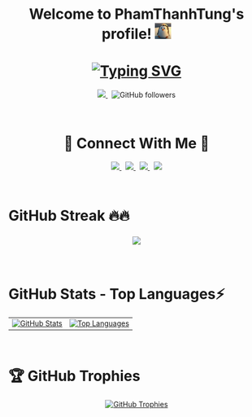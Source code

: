 <h1 align="center">
  Welcome to PhamThanhTung's profile!
  <img src="https://raw.githubusercontent.com/phamthanhtung35NB/phamthanhtung35NB/refs/heads/main/images/hello.webp" width="32">
</h1>
<h1 align="center">
  <a href="https://git.io/typing-svg"><img src="https://readme-typing-svg.herokuapp.com?font=Fira+Code&weight=500&duration=1500&pause=500&center=true&vCenter=true&multiline=true&width=435&height=120&lines=%F0%9F%91%8B+Hello+%F0%9F%91%8B;My+name+is+Ph%E1%BA%A1m+Thanh+T%C3%B9ng;I+am+21+years+old;I'm+studying+at+UET+-+VNU" alt="Typing SVG" /></a>
</h1>

<p align="center">
  <a href="https://github.com/phamthanhtung35nb">
    <img src="https://komarev.com/ghpvc/?username=phamthanhtung35nb&color=green&style=flat-square&label=PROFILE+VIEWS" height="30">
  </a>
  &nbsp;
  <img alt="GitHub followers" src="https://img.shields.io/github/followers/phamthanhtung35nb" height="30">
</p>

<br/>

<h1 align="center">
👀 Connect With Me 👀
</h1>

<p align="center">
  <a href="https://www.facebook.com/phamthanhtung35nb/" target="blank">
    <img src="https://img.shields.io/badge/-Pham%20Thanh%20Tung-4267b2?logo=facebook&logoColor=white" height="38">
  </a>
  &nbsp;
  <a href="https://www.linkedin.com/in/phamthanhtung35nb/" target="blank">
    <img src="https://img.shields.io/badge/-Pham%20Thanh%20Tung-0077B5?logo=linkedin&logoColor=white" height="38">
  </a>
  &nbsp;
  <a href="https://discord.com/#7595" target="blank">
    <img src="https://img.shields.io/badge/-phamthanhtung35nb-436EEE?logo=discord&logoColor=white" height="38">
  </a>
  &nbsp;
  <a href="https://www.hackerrank.com/profile/phamthanhtung35n" target="blank">
    <img src="https://img.shields.io/badge/-Pham%20Thanh%20Tung-006400?logo=hackerrank&logoColor=white" height="38">
  </a>
</p>


<br />


<h1 align="left">
GitHub Streak 🔥🔥
</h1>
<h3 align="center">
  <a href="https://github.com/phamthanhtung35nb?tab=repositories">
    <img src="https://github-readme-streak-stats.herokuapp.com/?user=phamthanhtung35nb&theme=chartreuse-dark" />
  </a>
</h3>

<br />

<h1 align="left">
GitHub Stats -  Top Languages⚡
</h1>
<table align="center">
  <tr>
    <td>
      <a href="https://github.com/phamthanhtung35nb?tab=repositories">
        <img src="https://github-readme-stats.vercel.app/api?username=phamthanhtung35nb&show_icons=true&include_all_commits=true&count_private=true&theme=chartreuse-dark" alt="GitHub Stats" />
      </a>
    </td>
    <td>
      <a href="https://github.com/phamthanhtung35nb?tab=repositories">
        <img src="https://github-readme-stats.vercel.app/api/top-langs/?username=phamthanhtung35nb&langs_count=10&layout=compact&theme=chartreuse-dark" alt="Top Languages" />
      </a>
    </td>
  </tr>
</table>

<br/>
<h1 align="left">
🏆 GitHub Trophies
</h1>
<p align="center">
  <a href="https://github.com/ryo-ma/github-profile-trophy">
    <img src="https://github-profile-trophy.vercel.app/?username=phamthanhtung35nb&theme=onedark&row=1&column=6" alt="GitHub Trophies" />
  </a>
</p>



<br />

